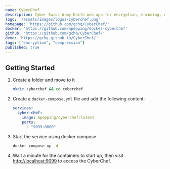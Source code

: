 ```yaml
---
name: CyberChef
description: Cyber Swiss Army Knife web app for encryption, encoding, compression and data analysis.
logo: '/assets/images/logos/cyberchef.png'
homepage: 'https://github.com/gchq/CyberChef/'
docker: 'https://github.com/mpepping/docker-cyberchef'
github: 'https://github.com/gchq/CyberChef/'
demo: 'https://gchq.github.io/CyberChef/'
tags: ["encryption", "compression"]
published: true
---
```


## Getting Started

1. Create a folder and move to it
    ```bash
    mkdir cyberchef && cd cyberchef
    ```
2. Create a `docker-compose.yml` file and add the following content:
    ```yaml [docker-compose.yml]
    services:
      cyber-chef:
        image: mpepping/cyberchef:latest
        ports:
          - "9099:8000"
    ```
3. Start the service using docker compose.
    ```bash
    docker compose up -d
    ```
4. Wait a minute for the containers to start up, then visit [http://localhost:9099](http://localhost:9099) to access the CyberChef.
